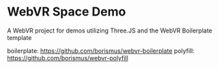 # WebVR Space Demo
A WebVR project for demos utilizing Three.JS and the WebVR Boilerplate template

boilerplate: https://github.com/borismus/webvr-boilerplate
polyfill: https://github.com/borismus/webvr-polyfill

